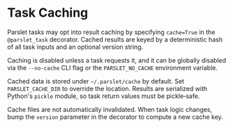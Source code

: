 # Task Caching

Parslet tasks may opt into result caching by specifying `cache=True` in the
`@parslet_task` decorator. Cached results are keyed by a deterministic hash of
all task inputs and an optional version string.

Caching is disabled unless a task requests it, and it can be globally disabled
via the `--no-cache` CLI flag or the `PARSLET_NO_CACHE` environment variable.

Cached data is stored under `~/.parslet/cache` by default. Set
`PARSLET_CACHE_DIR` to override the location. Results are serialized with
Python's `pickle` module, so task return values must be pickle‑safe.

Cache files are not automatically invalidated. When task logic changes, bump the
`version` parameter in the decorator to compute a new cache key.
